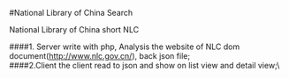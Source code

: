 #National Library of China Search

National Library of China short NLC 

####1. Server
  write with php, Analysis the website of NLC dom document(http://www.nlc.gov.cn/), back json file;\
####2.Client
  the client read to json and show on list view and detail view;\ 
